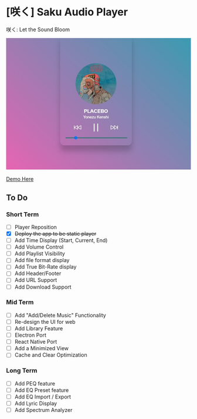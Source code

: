 # [咲く] Saku Audio Player
咲く: Let the Sound Bloom

![咲く](./misc/sample1.jpg)

[Demo Here](https://seungkilee-cs.github.io/saku-audio-player/)

## To Do
### Short Term
- [ ] Player Reposition
- [x] ~~Deploy the app to be static player~~
- [ ] Add Time Display (Start, Current, End)
- [ ] Add Volume Control
- [ ] Add Playlist Visibility
- [ ] Add file format display
- [ ] Add True Bit-Rate display
- [ ] Add Header/Footer
- [ ] Add URL Support
- [ ] Add Download Support

### Mid Term
- [ ] Add "Add/Delete Music" Functionality
- [ ] Re-design the UI for web
- [ ] Add Library Feature
- [ ] Electron Port
- [ ] React Native Port
- [ ] Add a Minimized View
- [ ] Cache and Clear Optimization

### Long Term
- [ ] Add PEQ feature
- [ ] Add EQ Preset feature
- [ ] Add EQ Import / Export
- [ ] Add Lyric Display
- [ ] Add Spectrum Analyzer